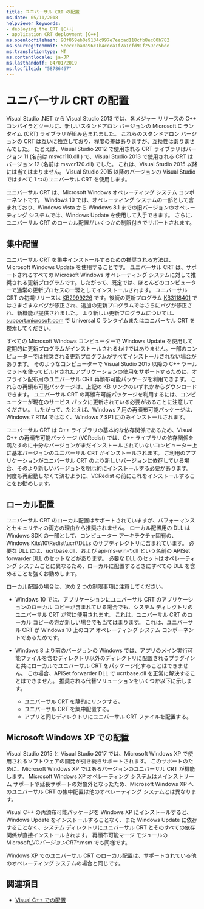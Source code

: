 ```yaml
---
title: ユニバーサル CRT の配置
ms.date: 05/11/2018
helpviewer_keywords:
- deploying the CRT [C++]
- application CRT deployment [C++]
ms.openlocfilehash: 90f859eb0e9134c997e7eecad118cfb8ec00b782
ms.sourcegitcommit: 5cecccba0a96c1b4ccea1f7a1cfd91f259cc5bde
ms.translationtype: MT
ms.contentlocale: ja-JP
ms.lasthandoff: 04/01/2019
ms.locfileid: "58786467"
---
```

# <a name="universal-crt-deployment"></a>ユニバーサル CRT の配置

Visual Studio .NET から Visual Studio 2013 では、各メジャー リリースの C++ コンパイラとツールに、新しいスタンドアロン バージョンの Microsoft C ランタイム (CRT) ライブラリが組み込まれました。 これらのスタンドアロン バージョンの CRT は互いに独立しており、程度の差はありますが、互換性はありませんでした。 たとえば、Visual Studio 2012 で使用される CRT ライブラリはバージョン 11 (名前は msvcr110.dll ) で、Visual Studio 2013 で使用される CRT はバージョン 12 (名前は msvcr120.dll) でした。 これは、Visual Studio 2015 以降には当てはまりません。 Visual Studio 2015 以降のバージョンの Visual Studio ではすべて 1 つのユニバーサル CRT を使用します。

ユニバーサル CRT は、Microsoft Windows オペレーティング システム コンポーネントです。 Windows 10 では、オペレーティング システムの一部として含まれており、Windows Vista から Windows 8.1 までの旧バージョンのオペレーティング システムでは、Windows Update を使用して入手できます。 さらに、ユニバーサル CRT のローカル配置がいくつかの制限付きでサポートされます。

## <a name="central-deployment"></a>集中配置

ユニバーサル CRT を集中インストールするための推奨される方法は、Microsoft Windows Update を使用することです。 ユニバーサル CRT は、サポートされるすべての Microsoft Windows オペレーティング システムに対して推奨される更新プログラムです。したがって、既定では、ほとんどのコンピューターで通常の更新プロセスの一環としてインストールされます。 ユニバーサル CRT の初期リリースは [KB2999226](https://support.microsoft.com/kb/2999226) です。後続の更新プログラム [KB3118401](https://support.microsoft.com/kb/3118401) ではさまざまなバグが修正され、追加の更新プログラムではさらにバグが修正され、新機能が提供されました。 より新しい更新プログラムについては、[support.microsoft.com](https://support.microsoft.com) で Universal C ランタイムまたはユニバーサル CRT を検索してください。

すべての Microsoft Windows コンピューターで Windows Update を使用して定期的に更新プログラムがインストールされるわけではありません。一部のコンピューターでは推奨される更新プログラムがすべてインストールされない場合があります。 そのようなコンピューターで Visual Studio 2015 以降の C++ ツールセットを使ってビルドされたアプリケーションの使用をサポートするために、オフライン配布用のユニバーサル CRT 再頒布可能パッケージを利用できます。 これらの再頒布可能パッケージは、上記の KB リンクのいずれかからダウンロードできます。 ユニバーサル CRT の再頒布可能パッケージを利用するには、コンピューターが現在のサービス パックに更新されている必要があることに注意してください。 したがって、たとえば、Windows 7 用の再頒布可能パッケージは、Windows 7 RTM ではなく、Windows 7 SP1 にのみインストールされます。

ユニバーサル CRT は C++ ライブラリの基本的な依存関係であるため、Visual C++ の再頒布可能パッケージ (VCRedist) では、C++ ライブラリの依存関係を満たすのに十分なバージョンがまだインストールされていないコンピューター上に基本バージョンのユニバーサル CRT がインストールされます。 ご利用のアプリケーションがユニバーサル CRT のより新しいバージョンに依存している場合、そのより新しいバージョンを明示的にインストールする必要があります。 何度も再起動しなくて済むように、VCRedist の前にこれをインストールすることをお勧めします。

## <a name="local-deployment"></a>ローカル配置

ユニバーサル CRT のローカル配置はサポートされていますが、パフォーマンスとセキュリティの両方の理由から推奨されません。  ローカル配置用の DLL は Windows SDK の一部として、コンピューター アーキテクチャ固有の、Windows Kits\\10\\Redist\\ucrt\\DLLs のサブディレクトリに含まれています。 必要な DLL には、ucrtbase.dll、および api-ms-win-\*.dll という名前の APISet forwarder DLL のセットなどがあります。 必要な DLL のセットはオペレーティング システムごとに異なるため、ローカルに配置するときにすべての DLL を含めることを強くお勧めします。

ローカル配置の場合は、次の 2 つの制限事項に注意してください。

- Windows 10 では、アプリケーションにユニバーサル CRT のアプリケーションのローカル コピーが含まれている場合でも、システム ディレクトリのユニバーサル CRT が常に使用されます。 これは、ユニバーサル CRT のローカル コピーの方が新しい場合でも当てはまります。 これは、ユニバーサル CRT が Windows 10 上のコア オペレーティング システム コンポーネントであるためです。

- Windows 8 より前のバージョンの Windows では、アプリのメイン実行可能ファイルを含むディレクトリ以外のディレクトリに配置されるプラグインと共にローカルでユニバーサル CRT をパッケージ化することはできません。 この場合、APISet forwarder DLL で ucrtbase.dll を正常に解決することはできません。 推奨される代替ソリューションをいくつか以下に示します。

  - ユニバーサル CRT を静的にリンクする。
  - ユニバーサル CRT を集中配置する。
  - アプリと同じディレクトリにユニバーサル CRT ファイルを配置する。

## <a name="deployment-on-microsoft-windows-xp"></a>Microsoft Windows XP での配置

Visual Studio 2015 と Visual Studio 2017 では、Microsoft Windows XP で使用されるソフトウェアの開発が引き続きサポートされます。 このサポートのために、Microsoft Windows XP ではあるバージョンのユニバーサル CRT が機能します。 Microsoft Windows XP オペレーティング システムはメインストリーム サポートや延長サポートの対象外となったため、Microsoft Windows XP へのユニバーサル CRT の集中配置は他のオペレーティング システムとは異なります。

Visual C++ の再頒布可能パッケージを Windows XP にインストールすると、Windows Update をインストールすることなく、また Windows Update に依存することなく、システム ディレクトリにユニバーサル CRT とそのすべての依存関係が直接インストールされます。 再頒布可能マージ モジュールの Microsoft_VC*バージョン*_CRT_\*.msm でも同様です。

Windows XP でのユニバーサル CRT のローカル配置は、サポートされている他のオペレーティング システムの場合と同じです。

## <a name="see-also"></a>関連項目

- [Visual C++ での配置](deployment-in-visual-cpp.md)
